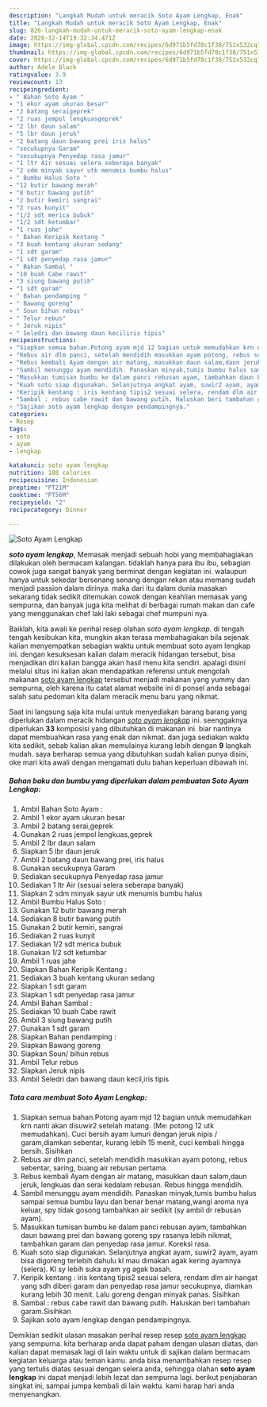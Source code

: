 ```yaml
---
description: "Langkah Mudah untuk meracik Soto Ayam Lengkap, Enak"
title: "Langkah Mudah untuk meracik Soto Ayam Lengkap, Enak"
slug: 826-langkah-mudah-untuk-meracik-soto-ayam-lengkap-enak
date: 2020-12-14T19:32:34.471Z
image: https://img-global.cpcdn.com/recipes/6d971b5fd78c1f38/751x532cq70/soto-ayam-lengkap-foto-resep-utama.jpg
thumbnail: https://img-global.cpcdn.com/recipes/6d971b5fd78c1f38/751x532cq70/soto-ayam-lengkap-foto-resep-utama.jpg
cover: https://img-global.cpcdn.com/recipes/6d971b5fd78c1f38/751x532cq70/soto-ayam-lengkap-foto-resep-utama.jpg
author: Adele Black
ratingvalue: 3.9
reviewcount: 13
recipeingredient:
- " Bahan Soto Ayam "
- "1 ekor ayam ukuran besar"
- "2 batang seraigeprek"
- "2 ruas jempol lengkuasgeprek"
- "2 lbr daun salam"
- "5 lbr daun jeruk"
- "2 batang daun bawang prei iris halus"
- "secukupnya Garam"
- "secukupnya Penyedap rasa jamur"
- "1 ltr Air sesuai selera seberapa banyak"
- "2 sdm minyak sayur utk menumis bumbu halus"
- " Bumbu Halus Soto "
- "12 butir bawang merah"
- "8 butir bawang putih"
- "2 butir kemiri sangrai"
- "2 ruas kunyit"
- "1/2 sdt merica bubuk"
- "1/2 sdt ketumbar"
- "1 ruas jahe"
- " Bahan Keripik Kentang "
- "3 buah kentang ukuran sedang"
- "1 sdt garam"
- "1 sdt penyedap rasa jamur"
- " Bahan Sambal "
- "10 buah Cabe rawit"
- "3 siung bawang putih"
- "1 sdt garam"
- " Bahan pendamping "
- " Bawang goreng"
- " Soun bihun rebus"
- " Telur rebus"
- " Jeruk nipis"
- " Seledri dan bawang daun keciliris tipis"
recipeinstructions:
- "Siapkan semua bahan.Potong ayam mjd 12 bagian untuk memudahkan krn nanti akan disuwir2 setelah matang. (Me: potong 12 utk memudahkan). Cuci bersih ayam lumuri dengan jeruk nipis / garam,diamkan sebentar, kurang lebih 15 menit, cuci kembali hingga bersih. Sisihkan"
- "Rebus air dlm panci, setelah mendidih masukkan ayam potong, rebus sebentar, saring, buang air rebusan pertama."
- "Rebus kembali Ayam dengan air matang, masukkan daun salam,daun jeruk, lengkuas dan serai kedalam rebusan. Rebus hingga mendidih."
- "Sambil menunggu ayam mendidih. Panaskan minyak,tumis bumbu halus sampai semua bumbu layu dan benar benar matang,wangi aroma nya keluar, spy tidak gosong tambahkan air sedikit (sy ambil dr rebusan ayam)."
- "Masukkan tumisan bumbu ke dalam panci rebusan ayam, tambahkan daun bawang prei dan bawang goreng spy rasanya lebih nikmat, tambahkan garam dan penyedap rasa jamur. Koreksi rasa."
- "Kuah soto siap digunakan. Selanjutnya angkat ayam, suwir2 ayam, ayam bisa digoreng terlebih dahulu kl mau dimakan agak kering ayamnya (selera). Kl sy lebih suka ayam yg agak basah."
- "Keripik kentang : iris kentang tipis2 sesuai selera, rendam dlm air hangat yang sdh diberi garam dan penyedap rasa jamur secukupnya, diamkan kurang lebih 30 menit. Lalu goreng dengan minyak panas. Sisihkan"
- "Sambal : rebus cabe rawit dan bawang putih. Haluskan beri tambahan garam.Sisihkan"
- "Sajikan soto ayam lengkap dengan pendampingnya."
categories:
- Resep
tags:
- soto
- ayam
- lengkap

katakunci: soto ayam lengkap 
nutrition: 188 calories
recipecuisine: Indonesian
preptime: "PT21M"
cooktime: "PT56M"
recipeyield: "2"
recipecategory: Dinner

---
```



![Soto Ayam Lengkap](https://img-global.cpcdn.com/recipes/6d971b5fd78c1f38/751x532cq70/soto-ayam-lengkap-foto-resep-utama.jpg)

<b><i>soto ayam lengkap</i></b>, Memasak menjadi sebuah hobi yang membahagiakan dilakukan oleh bermacam kalangan. tidaklah hanya para ibu ibu, sebagian cowok juga sangat banyak yang berminat dengan kegiatan ini. walaupun hanya untuk sekedar bersenang senang dengan rekan atau memang sudah menjadi passion dalam dirinya. maka dari itu dalam dunia masakan sekarang tidak sedikit ditemukan cowok dengan keahlian memasak yang sempurna, dan banyak juga kita melihat di berbagai rumah makan dan cafe yang menggunakan chef laki laki sebagai chef mumpuni nya.

Baiklah, kita awali ke perihal resep olahan <i>soto ayam lengkap</i>. di tengah tengah kesibukan kita, mungkin akan terasa membahagiakan bila sejenak kalian menyempatkan sebagian waktu untuk membuat soto ayam lengkap ini. dengan kesuksesan kalian dalam meracik hidangan tersebut, bisa menjadikan diri kalian bangga akan hasil menu kita sendiri. apalagi disini melalui situs ini kalian akan mendapatkan referensi untuk mengolah makanan <u>soto ayam lengkap</u> tersebut menjadi makanan yang yummy dan sempurna, oleh karena itu catat alamat website ini di ponsel anda sebagai salah satu pedoman kita dalam meracik menu baru yang nikmat.




Saat ini langsung saja kita mulai untuk menyediakan barang barang yang diperlukan dalam meracik hidangan <u><i>soto ayam lengkap</i></u> ini. seenggaknya diperlukan <b>33</b> komposisi yang dibutuhkan di makanan ini. biar nantinya dapat membuahkan rasa yang enak dan nikmat. dan juga sediakan waktu kita sedikit, sebab kalian akan memulainya kurang lebih dengan <b>9</b> langkah mudah. saya berharap semua yang dibutuhkan sudah kalian punya disini, oke mari kita awali dengan mengamati dulu bahan keperluan dibawah ini.

<!--inarticleads1-->

##### Bahan baku dan bumbu yang diperlukan dalam pembuatan Soto Ayam Lengkap:

1. Ambil  Bahan Soto Ayam :
1. Ambil 1 ekor ayam ukuran besar
1. Ambil 2 batang serai,geprek
1. Gunakan 2 ruas jempol lengkuas,geprek
1. Ambil 2 lbr daun salam
1. Siapkan 5 lbr daun jeruk
1. Ambil 2 batang daun bawang prei, iris halus
1. Gunakan secukupnya Garam
1. Sediakan secukupnya Penyedap rasa jamur
1. Sediakan 1 ltr Air (sesuai selera seberapa banyak)
1. Siapkan 2 sdm minyak sayur utk menumis bumbu halus
1. Ambil  Bumbu Halus Soto :
1. Gunakan 12 butir bawang merah
1. Sediakan 8 butir bawang putih
1. Gunakan 2 butir kemiri, sangrai
1. Sediakan 2 ruas kunyit
1. Sediakan 1/2 sdt merica bubuk
1. Gunakan 1/2 sdt ketumbar
1. Ambil 1 ruas jahe
1. Siapkan  Bahan Keripik Kentang :
1. Sediakan 3 buah kentang ukuran sedang
1. Siapkan 1 sdt garam
1. Siapkan 1 sdt penyedap rasa jamur
1. Ambil  Bahan Sambal :
1. Sediakan 10 buah Cabe rawit
1. Ambil 3 siung bawang putih
1. Gunakan 1 sdt garam
1. Siapkan  Bahan pendamping :
1. Siapkan  Bawang goreng
1. Siapkan  Soun/ bihun rebus
1. Ambil  Telur rebus
1. Siapkan  Jeruk nipis
1. Ambil  Seledri dan bawang daun kecil,iris tipis




<!--inarticleads2-->

##### Tata cara membuat Soto Ayam Lengkap:

1. Siapkan semua bahan.Potong ayam mjd 12 bagian untuk memudahkan krn nanti akan disuwir2 setelah matang. (Me: potong 12 utk memudahkan). Cuci bersih ayam lumuri dengan jeruk nipis / garam,diamkan sebentar, kurang lebih 15 menit, cuci kembali hingga bersih. Sisihkan
1. Rebus air dlm panci, setelah mendidih masukkan ayam potong, rebus sebentar, saring, buang air rebusan pertama.
1. Rebus kembali Ayam dengan air matang, masukkan daun salam,daun jeruk, lengkuas dan serai kedalam rebusan. Rebus hingga mendidih.
1. Sambil menunggu ayam mendidih. Panaskan minyak,tumis bumbu halus sampai semua bumbu layu dan benar benar matang,wangi aroma nya keluar, spy tidak gosong tambahkan air sedikit (sy ambil dr rebusan ayam).
1. Masukkan tumisan bumbu ke dalam panci rebusan ayam, tambahkan daun bawang prei dan bawang goreng spy rasanya lebih nikmat, tambahkan garam dan penyedap rasa jamur. Koreksi rasa.
1. Kuah soto siap digunakan. Selanjutnya angkat ayam, suwir2 ayam, ayam bisa digoreng terlebih dahulu kl mau dimakan agak kering ayamnya (selera). Kl sy lebih suka ayam yg agak basah.
1. Keripik kentang : iris kentang tipis2 sesuai selera, rendam dlm air hangat yang sdh diberi garam dan penyedap rasa jamur secukupnya, diamkan kurang lebih 30 menit. Lalu goreng dengan minyak panas. Sisihkan
1. Sambal : rebus cabe rawit dan bawang putih. Haluskan beri tambahan garam.Sisihkan
1. Sajikan soto ayam lengkap dengan pendampingnya.




Demikian sedikit ulasan masakan perihal resep resep <u>soto ayam lengkap</u> yang sempurna. kita berharap anda dapat paham dengan ulasan diatas, dan kalian dapat memasak lagi di lain waktu untuk di sajikan dalam bermacam kegiatan keluarga atau teman kamu. anda bisa menambahkan resep resep yang tertulis diatas sesuai dengan selera anda, sehingga olahan <b>soto ayam lengkap</b> ini dapat menjadi lebih lezat dan sempurna lagi. berikut penjabaran singkat ini, sampai jumpa kembali di lain waktu. kami harap hari anda menyenangkan.
